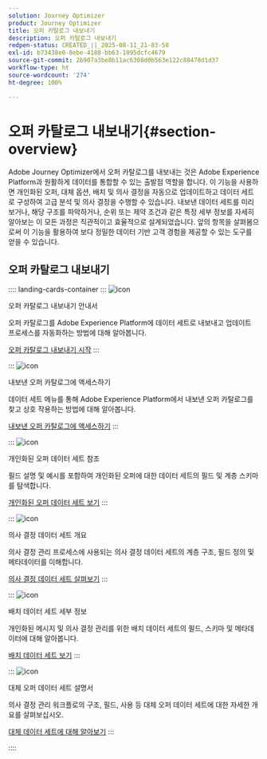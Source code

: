 ```yaml
---
solution: Journey Optimizer
product: Journey Optimizer
title: 오퍼 카탈로그 내보내기
description: 오퍼 카탈로그 내보내기
redpen-status: CREATED_||_2025-08-11_21-03-50
exl-id: b73438e0-8ebe-4188-bb63-1095dcfc4679
source-git-commit: 2b907a3be8b11ac6308d0b563e122c88478d1d37
workflow-type: ht
source-wordcount: '274'
ht-degree: 100%

---
```


# 오퍼 카탈로그 내보내기{#section-overview}

Adobe Journey Optimizer에서 오퍼 카탈로그를 내보내는 것은 Adobe Experience Platform과 원활하게 데이터를 통합할 수 있는 출발점 역할을 합니다. 이 기능을 사용하면 개인화된 오퍼, 대체 옵션, 배치 및 의사 결정을 자동으로 업데이트하고 데이터 세트로 구성하여 고급 분석 및 의사 결정을 수행할 수 있습니다. 내보낸 데이터 세트를 미리 보거나, 해당 구조를 파악하거나, 순위 또는 제약 조건과 같은 특정 세부 정보를 자세히 알아보는 이 모든 과정은 직관적이고 효율적으로 설계되었습니다. 앞의 항목을 살펴봄으로써 이 기능을 활용하여 보다 정밀한 데이터 기반 고객 경험을 제공할 수 있는 도구를 얻을 수 있습니다.

## 오퍼 카탈로그 내보내기

:::: landing-cards-container
:::
![icon](https://cdn.experienceleague.adobe.com/icons/circle-play.svg)

오퍼 카탈로그 내보내기 안내서

오퍼 카탈로그를 Adobe Experience Platform에 데이터 세트로 내보내고 업데이트 프로세스를 자동화하는 방법에 대해 알아봅니다.

[오퍼 카탈로그 내보내기 시작](../using/offers/export-catalog/get-started-export.md)
:::

:::
![icon](https://cdn.experienceleague.adobe.com/icons/list-check.svg)

내보낸 오퍼 카탈로그에 액세스하기

데이터 세트 메뉴를 통해 Adobe Experience Platform에서 내보낸 오퍼 카탈로그를 찾고 상호 작용하는 방법에 대해 알아봅니다.

[내보낸 오퍼 카탈로그에 액세스하기](../using/offers/export-catalog/access-dataset.md)
:::

:::
![icon](https://cdn.experienceleague.adobe.com/icons/code-branch.svg)

개인화된 오퍼 데이터 세트 참조

필드 설명 및 예시를 포함하여 개인화된 오퍼에 대한 데이터 세트의 필드 및 계층 스키마를 탐색합니다.

[개인화된 오퍼 데이터 세트 보기](../using/offers/export-catalog/export-offers.md)
:::

:::
![icon](https://cdn.experienceleague.adobe.com/icons/code-branch.svg)

의사 결정 데이터 세트 개요

의사 결정 관리 프로세스에 사용되는 의사 결정 데이터 세트의 계층 구조, 필드 정의 및 메타데이터를 이해합니다.

[의사 결정 데이터 세트 살펴보기](../using/offers/export-catalog/export-decisions.md)
:::

:::
![icon](https://cdn.experienceleague.adobe.com/icons/puzzle-piece.svg)

배치 데이터 세트 세부 정보

개인화된 메시지 및 의사 결정 관리를 위한 배치 데이터 세트의 필드, 스키마 및 메타데이터에 대해 알아봅니다.

[배치 데이터 세트 보기](../using/offers/export-catalog/export-placements.md)
:::

:::
![icon](https://cdn.experienceleague.adobe.com/icons/puzzle-piece.svg)

대체 오퍼 데이터 세트 설명서

의사 결정 관리 워크플로의 구조, 필드, 사용 등 대체 오퍼 데이터 세트에 대한 자세한 개요를 살펴보십시오.

[대체 데이터 세트에 대해 알아보기](../using/offers/export-catalog/export-fallback.md)
:::

::::
